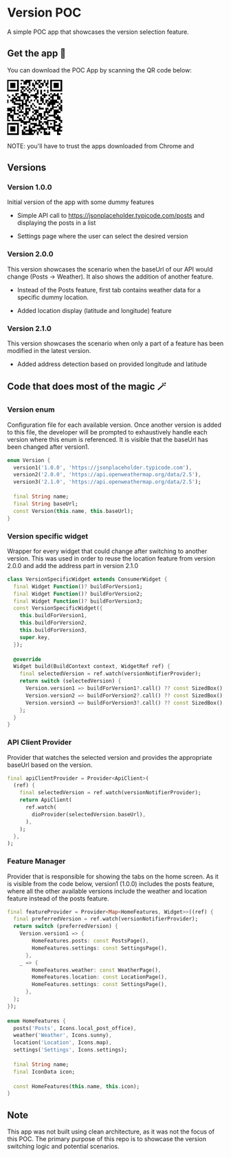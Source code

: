 # Version POC

A simple POC app that showcases the version selection feature.

## Get the app 🚀

You can download the POC App by scanning the QR code below:

![Screenshot](install_qr.png)

NOTE: you'll have to trust the apps downloaded from Chrome and 

## Versions

### Version 1.0.0

Initial version of the app with some dummy features

* Simple API call to https://jsonplaceholder.typicode.com/posts and displaying the posts in a list

* Settings page where the user can select the desired version

### Version 2.0.0

This version showcases the scenario when the baseUrl of our API would change (Posts -> Weather). It also shows the addition of another feature. 

* Instead of the Posts feature, first tab contains weather data for a specific dummy location.

* Added location display (latitude and longitude) feature

### Version 2.1.0

This version showcases the scenario when only a part of a feature has been modified in the latest version.

* Added address detection based on provided longitude and latitude

## Code that does most of the magic 🪄

### Version enum

Configuration file for each available version. Once another version is added to this file, the developer will be prompted to exhaustively handle each version where this enum is referenced. It is visible that the baseUrl has been changed after version1.

```dart
enum Version {
  version1('1.0.0', 'https://jsonplaceholder.typicode.com'),
  version2('2.0.0', 'https://api.openweathermap.org/data/2.5'),
  version3('2.1.0', 'https://api.openweathermap.org/data/2.5');

  final String name;
  final String baseUrl;
  const Version(this.name, this.baseUrl);
}
```

### Version specific widget

Wrapper for every widget that could change after switching to another version. This was used in order to reuse the location feature from version 2.0.0 and add the address part in version 2.1.0

```dart
class VersionSpecificWidget extends ConsumerWidget {
  final Widget Function()? buildForVersion1;
  final Widget Function()? buildForVersion2;
  final Widget Function()? buildForVersion3;
  const VersionSpecificWidget({
    this.buildForVersion1,
    this.buildForVersion2,
    this.buildForVersion3,
    super.key,
  });

  @override
  Widget build(BuildContext context, WidgetRef ref) {
    final selectedVersion = ref.watch(versionNotifierProvider);
    return switch (selectedVersion) {
      Version.version1 => buildForVersion1?.call() ?? const SizedBox(),
      Version.version2 => buildForVersion2?.call() ?? const SizedBox(),
      Version.version3 => buildForVersion3?.call() ?? const SizedBox(),
    };
  }
}
```

### API Client Provider

Provider that watches the selected version and provides the appropriate baseUrl based on the version.

```dart
final apiClientProvider = Provider<ApiClient>(
  (ref) {
    final selectedVersion = ref.watch(versionNotifierProvider);
    return ApiClient(
      ref.watch(
        dioProvider(selectedVersion.baseUrl),
      ),
    );
  },
);
```

### Feature Manager

Provider that is responsible for showing the tabs on the home screen. As it is visible from the code below, version1 (1.0.0) includes the posts feature, where all the other available versions include the weather and location feature instead of the posts feature.

```dart
final featureProvider = Provider<Map<HomeFeatures, Widget>>((ref) {
  final preferredVersion = ref.watch(versionNotifierProvider);
  return switch (preferredVersion) {
    Version.version1 => {
        HomeFeatures.posts: const PostsPage(),
        HomeFeatures.settings: const SettingsPage(),
      },
    _ => {
        HomeFeatures.weather: const WeatherPage(),
        HomeFeatures.location: const LocationPage(),
        HomeFeatures.settings: const SettingsPage(),
      },
  };
});

enum HomeFeatures {
  posts('Posts', Icons.local_post_office),
  weather('Weather', Icons.sunny),
  location('Location', Icons.map),
  settings('Settings', Icons.settings);

  final String name;
  final IconData icon;

  const HomeFeatures(this.name, this.icon);
}
```

## Note

This app was not built using clean architecture, as it was not the focus of this POC. The primary purpose of this repo is to showcase the version switching logic and potential scenarios. 


